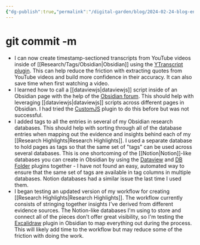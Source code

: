 ```yaml
---
{"dg-publish":true,"permalink":"/digital-garden/blog/2024-02-24-blog-entry/","tags":["productivity","dataviewjs","workflows"],"created":"2024-03-09T10:37:51.560-05:00","updated":"2024-03-09T17:39:36.577-05:00"}
---
```


# git commit -m
- I can now create timestamp-sectioned transcripts from YouTube videos inside of [[Research/Tags/Obsidian\|Obsidian]] using the [YTranscript plugin](https://github.com/lstrzepek/obsidian-yt-transcript/issues/38). This can help reduce the friction with extracting quotes from YouTube videos and build more confidence in their accuracy. It can also save time when first watching a video.
- I learned how to call a [[dataviewjs\|dataviewjs]] script inside of an Obsidian page with the help of the [Obsidian forum](https://forum.obsidian.md/t/trouble-calling-a-customjs-script/77369). This should help with leveraging [[dataviewjs\|dataviewjs]] scripts across different pages in Obsidian. I had tried the [CustomJS](https://github.com/saml-dev/obsidian-custom-js) plugin to do this before but was not successful.
- I added tags to all the entries in several of my Obsidian research databases. This should help with sorting through all of the database entries when mapping out the evidence and insights behind each of my [[Research Highlights\|Research Highlights]]. I used a separate database to hold pages as tags so that the same set of "tags" can be used across several databases. This is one shortcoming of the [[Notion\|Notion]]-like databases you can create in Obsidian by using the [Dataview](https://blacksmithgu.github.io/obsidian-dataview/) and [DB Folder](https://github.com/RafaelGB/obsidian-db-folder) plugins together - I have not found an easy, automated way to ensure that the same set of tags are available in tag columns in multiple databases. Notion databases had a similar issue the last time I used them.
- I began testing an updated version of my workflow for creating [[Research Highlights\|Research Highlights]]. The workflow currently consists of stringing together insights I've derived from different evidence sources. The Notion-like databases I'm using to store and connect all of the pieces don't offer great visibility, so I'm testing the [Excalidraw](https://github.com/zsviczian/obsidian-excalidraw-plugin) plugin in Obsidian to map everything out during the process. This will likely add time to the workflow but may reduce some of the friction with doing the work.